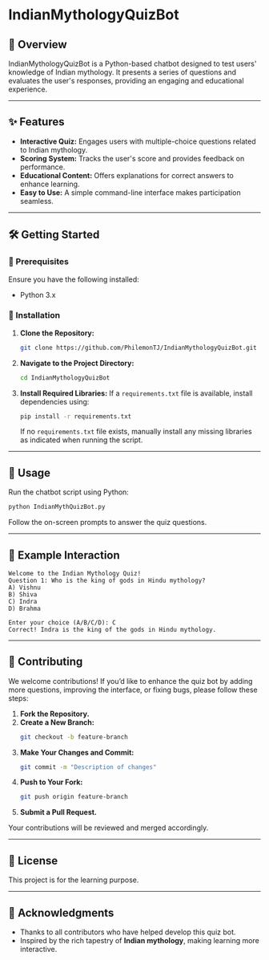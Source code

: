 # IndianMythologyQuizBot

## 📜 Overview

IndianMythologyQuizBot is a Python-based chatbot designed to test users' knowledge of Indian mythology. It presents a series of questions and evaluates the user's responses, providing an engaging and educational experience.

---

## ✨ Features

- **Interactive Quiz:** Engages users with multiple-choice questions related to Indian mythology.
- **Scoring System:** Tracks the user's score and provides feedback on performance.
- **Educational Content:** Offers explanations for correct answers to enhance learning.
- **Easy to Use:** A simple command-line interface makes participation seamless.

---

## 🛠️ Getting Started

### 🔹 Prerequisites

Ensure you have the following installed:

- Python 3.x

### 🔹 Installation

1. **Clone the Repository:**
   ```bash
   git clone https://github.com/PhilemonTJ/IndianMythologyQuizBot.git
   ```
2. **Navigate to the Project Directory:**
   ```bash
   cd IndianMythologyQuizBot
   ```
3. **Install Required Libraries:**
   If a `requirements.txt` file is available, install dependencies using:
   ```bash
   pip install -r requirements.txt
   ```
   If no `requirements.txt` file exists, manually install any missing libraries as indicated when running the script.

---

## 🚀 Usage

Run the chatbot script using Python:

```bash
python IndianMythQuizBot.py
```

Follow the on-screen prompts to answer the quiz questions.

---

## 📌 Example Interaction

```
Welcome to the Indian Mythology Quiz!
Question 1: Who is the king of gods in Hindu mythology?
A) Vishnu
B) Shiva
C) Indra
D) Brahma

Enter your choice (A/B/C/D): C
Correct! Indra is the king of the gods in Hindu mythology.
```

---

## 👥 Contributing

We welcome contributions! If you’d like to enhance the quiz bot by adding more questions, improving the interface, or fixing bugs, please follow these steps:

1. **Fork the Repository.**
2. **Create a New Branch:**
   ```bash
   git checkout -b feature-branch
   ```
3. **Make Your Changes and Commit:**
   ```bash
   git commit -m "Description of changes"
   ```
4. **Push to Your Fork:**
   ```bash
   git push origin feature-branch
   ```
5. **Submit a Pull Request.**

Your contributions will be reviewed and merged accordingly.

---

## 📝 License

This project is for the learning purpose.

---

## 🎉 Acknowledgments

- Thanks to all contributors who have helped develop this quiz bot.
- Inspired by the rich tapestry of **Indian mythology**, making learning more interactive.

